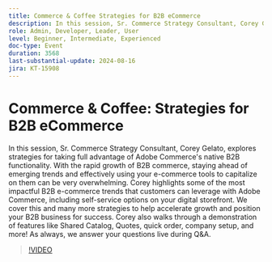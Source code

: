 ```yaml
---
title: Commerce & Coffee Strategies for B2B eCommerce
description: In this session, Sr. Commerce Strategy Consultant, Corey Gelato, explores strategies for taking full advantage of Adobe Commerce's native B2B functionality.
role: Admin, Developer, Leader, User
level: Beginner, Intermediate, Experienced
doc-type: Event
duration: 3568
last-substantial-update: 2024-08-16
jira: KT-15908
---
```


# Commerce & Coffee: Strategies for B2B eCommerce

In this session, Sr. Commerce Strategy Consultant, Corey Gelato, explores strategies for taking full advantage of Adobe Commerce's native B2B functionality. With the rapid growth of B2B commerce, staying ahead of emerging trends and effectively using your e-commerce tools to capitalize on them can be very overwhelming. Corey highlights some of the most impactful B2B e-commerce trends that customers can leverage with Adobe Commerce, including self-service options on your digital storefront. We cover this and many more strategies to help accelerate growth and position your B2B business for success. Corey also walks through a demonstration of features like Shared Catalog, Quotes, quick order, company setup, and more! As always, we answer your questions live during Q&A.

>[!VIDEO](https://video.tv.adobe.com/v/3432604/?learn=on)
